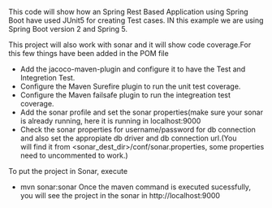 This code will show how an Spring Rest Based Application using Spring Boot have used JUnit5 for creating Test cases.
IN this example we are using Spring Boot version 2 and Spring 5.

This project will also work with sonar and it will show code coverage.For this few things have been added in the POM file
 - Add the jacoco-maven-plugin and configure it to have the Test and Integretion Test.
 - Configure the Maven Surefire plugin to run the unit test coverage.
 - Configure the Maven failsafe plugin to run the integreation test coverage.
 - Add the sonar profile and set the sonar properties(make sure your sonar is already running, here it is running in localhost:9000
 - Check the sonar properties for username/password for db connection and also set the appropiate db driver and db connection url.(You    
   will find it from <sonar_dest_dir>/conf/sonar.properties, some properties need to uncommented to work.)
   
 To put the project in Sonar, execute
  - mvn sonar:sonar
  Once the maven command is executed sucessfully, you will see the project in the sonar in http://localhost:9000


